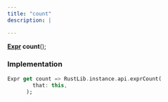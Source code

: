 ```yaml
---
title: "count"
description: |

---
```

<span class="dart-code"><strong>[Expr] count</strong>();</span>


### Implementation
```dart
Expr get count => RustLib.instance.api.exprCount(
        that: this,
      );
```

[Expr]: /reference/classes/expr/
